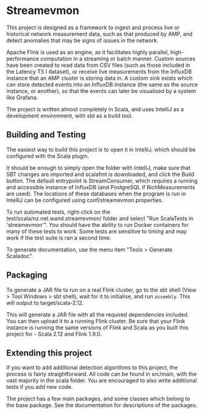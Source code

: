# Streamevmon

This project is designed as a framework to ingest and process live or historical
network measurement data, such as that produced by AMP, and detect anomalies
that may be signs of issues in the network.

Apache Flink is used as an engine, as it facilitates highly parallel,
high-performance computation in a streaming or batch manner. Custom sources have
been created to read data from CSV files (such as those included in the Latency
TS I dataset), or receive live measurements from the InfluxDB instance that an
AMP cluster is storing data in. A custom sink exists which can store detected
events into an InfluxDB instance (the same as the source instance, or another),
so that the events can later be visualised by a system like Grafana.

The project is written almost completely in Scala, and uses IntelliJ as a
development environment, with sbt as a build tool.

## Building and Testing

The easiest way to build this project is to open it in IntelliJ, which should
be configured with the Scala plugin.

It should be enough to simply open the folder with IntelliJ, make sure that SBT
changes are imported and scalafmt is downloaded, and click the Build button.
The default entrypoint is StreamConsumer, which requires a running and
accessible instance of InfluxDB (and PostgreSQL if RichMeasurements are used).
The locations of these databases when the program is run in IntelliJ can be
configured using conf/streamevmon.properties.

To run automated tests, right-click on the test/scala/nz.net.wand.streamevmon/
folder and select "Run ScalaTests in 'streamevmon'". You should have the ability
to run Docker containers for many of these tests to work. Some tests are
sensitive to timing and may work if the test suite is ran a second time.

To generate documentation, use the menu item "Tools > Generate Scaladoc".

## Packaging

To generate a JAR file to run on a real Flink cluster, go to the sbt shell
(View > Tool Windows > sbt shell), wait for it to initialise, and run
`assembly`. This will output to target/scala-2.12.

This will generate a JAR file with all the required dependencies included.
You can then upload it to a running Flink cluster. Be sure that your Flink
instance is running the same versions of Flink and Scala as you built this
project for - Scala 2.12 and Flink 1.9.0.

## Extending this project

If you want to add additional detection algorithms to this project, the
process is fairly straightforward. All code can be found in src/main, with the 
vast majority in the scala folder. You are encouraged to also write additional
tests if you add new code.

The project has a few main packages, and some classes which belong to the base
package. See the documentation for descriptions of the packages.
